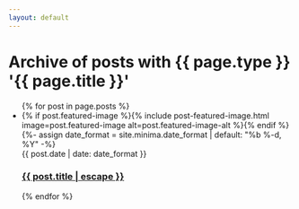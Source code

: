 ```yaml
---
layout: default 
---
```


<h1>Archive of posts with {{ page.type }} '{{ page.title }}'</h1>
<ul class="post-list posts archives">
  {% for post in page.posts %}
      <li class="bomb-staggered">
    <div class="bomb-img">
      {% if post.featured-image %}{% include post-featured-image.html image=post.featured-image alt=post.featured-image-alt %}{% endif %}
      {%- assign date_format = site.minima.date_format | default: "%b %-d, %Y" -%}
    </div>
    <div class="bomb-text">
      <span class="post-meta">{{ post.date | date: date_format }}</span>
      <h3>
        <a class="post-link" href="{{ post.url | relative_url }}">
          {{ post.title | escape }}
        </a>
      </h3> 
        <!-- {{ post.excerpt | truncate: 140 }}  -->
    </div>
  </li>
  {% endfor %}
</ul>
